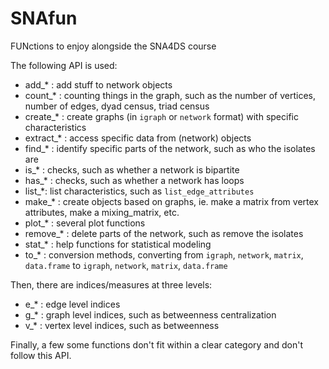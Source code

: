 # SNAfun
FUNctions to enjoy alongside the SNA4DS course

The following API is used:

- add_* : add stuff to network objects
- count_* : counting things in the graph, such as the number of vertices, number of edges, dyad census, triad census
- create_* : create graphs (in `igraph` or `network` format) with specific characteristics
- extract_* : access specific data from (network) objects
- find_* : identify specific parts of the network, such as who the isolates are
- is_* : checks, such as whether a network is bipartite
- has_* : checks, such as whether a network has loops
- list_*: list characteristics, such as `list_edge_attributes`
- make_* : create objects based on graphs, ie. make a matrix from vertex attributes, make a mixing_matrix, etc.
- plot_* : several plot functions
- remove_* : delete parts of the network, such as remove the isolates
- stat_* : help functions for statistical modeling
- to_* : conversion methods, converting from `igraph`, `network`, `matrix`, `data.frame` to `igraph`, `network`, `matrix`, `data.frame`

Then, there are indices/measures at three levels:
- e_* : edge level indices
- g_* : graph level indices, such as betweenness centralization
- v_* : vertex level indices, such as betweenness

Finally, a few some functions don't fit within a clear category and don't follow this API.